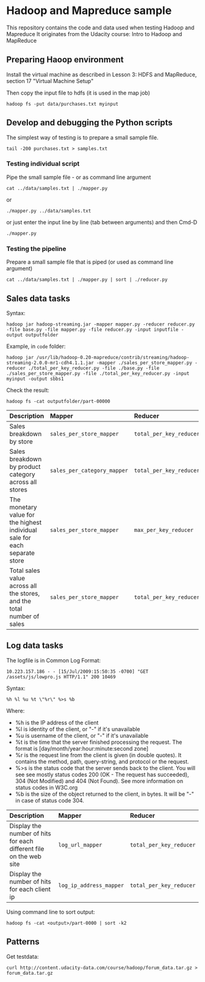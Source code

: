 # Hadoop and Mapreduce sample

This repository contains the code and data used when testing Hadoop and Mapreduce
It originates from the Udacity course: Intro to Hadoop and MapReduce 


## Preparing Haoop environment

Install the virtual machine as described in Lesson 3: HDFS and MapReduce, section 17 "Virtual Machine Setup"

Then copy the input file to hdfs (it is used in the map job)
```
hadoop fs -put data/purchases.txt myinput
```

## Develop and debugging the Python scripts

The simplest way of testing is to prepare a small sample file.  

```
tail -200 purchases.txt > samples.txt
```

### Testing individual script

Pipe the small sample file - or as command line argument

```
cat ../data/samples.txt | ./mapper.py 
```

or

```
./mapper.py ../data/samples.txt  
```

or just enter the input line by line (tab between arguments) and then Cmd-D
```
./mapper.py   
```

### Testing the pipeline

Prepare a small sample file that is piped (or used as command line argument)

```
cat ../data/samples.txt | ./mapper.py | sort | ./reducer.py
```


## Sales data tasks

Syntax:

```
hadoop jar hadoop-streaming.jar -mapper mapper.py -reducer reducer.py -file base.py -file mapper.py -file reducer.py -input inputfile -output outputfolder
```

Example, in `code` folder:

```
hadoop jar /usr/lib/hadoop-0.20-mapreduce/contrib/streaming/hadoop-streaming-2.0.0-mr1-cdh4.1.1.jar -mapper ./sales_per_store_mapper.py -reducer ./total_per_key_reducer.py -file ./base.py -file ./sales_per_store_mapper.py -file ./total_per_key_reducer.py -input myinput -output sbbs1
```

Check the result:

```
hadoop fs -cat outputfolder/part-00000
```


| Description | Mapper | Reducer |
| :--- | :---  |:---  | 
| Sales breakdown by store | `sales_per_store_mapper` | `total_per_key_reducer` |
| Sales breakdown by product category across all stores | `sales_per_category_mapper` | `total_per_key_reducer` |
| The monetary value for the highest individual sale for each separate store | `sales_per_store_mapper` | `max_per_key_reducer` |
| Total sales value across all the stores, and the total number of sales | `sales_per_store_mapper` | `total_per_key_reducer` |

## Log data tasks
The logfile is in Common Log Format:
```
10.223.157.186 - - [15/Jul/2009:15:50:35 -0700] "GET /assets/js/lowpro.js HTTP/1.1" 200 10469
```
Syntax:
```
%h %l %u %t \"%r\" %>s %b
```

Where:

- %h is the IP address of the client
- %l is identity of the client, or "-" if it's unavailable
- %u is username of the client, or "-" if it's unavailable
- %t is the time that the server finished processing the request. The format is [day/month/year:hour:minute:second zone]
- %r is the request line from the client is given (in double quotes). It contains the method, path, query-string, and protocol or the request.
- %>s is the status code that the server sends back to the client. You will see see mostly status codes 200 (OK - The request has succeeded), 304 (Not Modified) and 404 (Not Found). See more information on status codes in W3C.org
- %b is the size of the object returned to the client, in bytes. It will be "-" in case of status code 304.


| Description | Mapper | Reducer |
| :--- | :---  |:---  | 
| Display the number of hits for each different file on the web site | `log_url_mapper` | `total_per_key_reducer` |
| Display the number of hits for each client ip | `log_ip_address_mapper` | `total_per_key_reducer` |

Using command line to sort output:

```
hadoop fs -cat <output>/part-0000 | sort -k2
```

## Patterns
Get testdata:

```
curl http://content.udacity-data.com/course/hadoop/forum_data.tar.gz > forum_data.tar.gz
```
